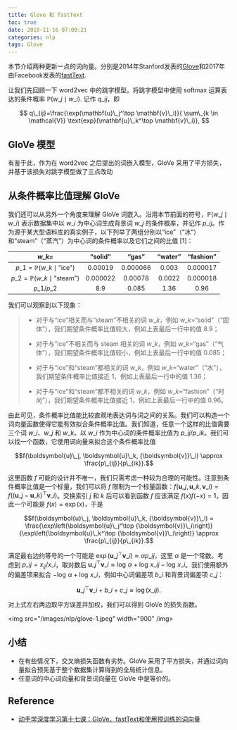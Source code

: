 ```yaml
---
title: Glove 和 fastText
toc: true
date: 2018-11-16 07:00:21
categories: nlp
tags: Glove
---
```


本节介绍两种更新一点的词向量。分别是2014年Stanford发表的[Glove](https://nlp.stanford.edu/projects/glove/)和2017年由Facebook发表的[fastText](https://fasttext.cc/).

<!-- more -->

让我们先回顾一下 word2vec 中的跳字模型。将跳字模型中使用 softmax 运算表达的条件概率 $\mathbb{P}(w\_j\mid w\_i)$. 记作 $q\_{ij}$，即

$$
q\_{ij}=\frac{\exp(\mathbf{u}\_j^\top \mathbf{v}\_i)}{ \sum\_{k \in \mathcal{V}} \text{exp}(\mathbf{u}\_k^\top \mathbf{v}\_i)},
$$

## GloVe 模型

有鉴于此，作为在 word2vec 之后提出的词嵌入模型，GloVe 采用了平方损失，并基于该损失对跳字模型做了三点改动 

## 从条件概率比值理解 GloVe

我们还可以从另外一个角度来理解 GloVe 词嵌入。沿用本节前面的符号，$\mathbb{P}(w\_j \mid w\_i)$ 表示数据集中以 $w\_i$ 为中心词生成背景词 $w\_j$ 的条件概率，并记作 $p\_{ij}$。作为源于某大型语料库的真实例子，以下列举了两组分别以“ice”（“冰”）和“steam”（“蒸汽”）为中心词的条件概率以及它们之间的比值 [1]：

|$w\_k$=|“solid”|“gas”|“water”|“fashion”|
|:--:|:--:|:--:|:--:|:--:|
|$p\_1=\mathbb{P}(w\_k\mid\text{"ice"})$|0.00019|0.000066|0.003|0.000017|
|$p\_2=\mathbb{P}(w\_k\mid\text{"steam"})$|0.000022|0.00078|0.0022|0.000018|
|$p\_1/p\_2$|8.9|0.085|1.36|0.96|

我们可以观察到以下现象：

> * 对于与“ice”相关而与“steam”不相关的词 $w\_k$，例如 $w\_k=$“solid”（“固体”），我们期望条件概率比值较大，例如上表最后一行中的值 8.9；
> 
> * 对于与“ice”不相关而与 steam 相关的词 $w\_k$，例如 $w\_k=$“gas”（“气体”），我们期望条件概率比值较小，例如上表最后一行中的值 0.085；
> 
> * 对于与“ice”和“steam”都相关的词 $w\_k$，例如 $w\_k=$“water”（“水”），我们期望条件概率比值接近 1，例如上表最后一行中的值 1.36；
> 
> * 对于与“ice”和“steam”都不相关的词 $w\_k$，例如 $w\_k=$“fashion”（“时尚”），我们期望条件概率比值接近 1，例如上表最后一行中的值 0.96。

由此可见，条件概率比值能比较直观地表达词与词之间的关系。我们可以构造一个词向量函数使得它能有效拟合条件概率比值。我们知道，任意一个这样的比值需要三个词 $w\_i$、$w\_j$ 和 $w\_k$。以 $w\_i$ 作为中心词的条件概率比值为 ${p\_{ij}}/{p\_{ik}}$。我们可以找一个函数，它使用词向量来拟合这个条件概率比值

$$f(\boldsymbol{u}\_j, \boldsymbol{u}\_k, {\boldsymbol{v}}\_i) \approx \frac{p\_{ij}}{p\_{ik}}.$$

这里函数 $f$ 可能的设计并不唯一，我们只需考虑一种较为合理的可能性。注意到条件概率比值是一个标量，我们可以将 $f$ 限制为一个标量函数：$f(\boldsymbol{u}\_j, \boldsymbol{u}\_k, {\boldsymbol{v}}\_i) = f\left((\boldsymbol{u}\_j - \boldsymbol{u}\_k)^\top {\boldsymbol{v}}\_i\right)$。交换索引 $j$ 和 $k$ 后可以看到函数 $f$ 应该满足 $f(x)f(-x)=1$，因此一个可能是 $f(x)=\exp(x)$，于是

$$f(\boldsymbol{u}\_j, \boldsymbol{u}\_k, {\boldsymbol{v}}\_i) = \frac{\exp\left(\boldsymbol{u}\_j^\top {\boldsymbol{v}}\_i\right)}{\exp\left(\boldsymbol{u}\_k^\top {\boldsymbol{v}}\_i\right)} \approx \frac{p\_{ij}}{p\_{ik}}.$$

满足最右边约等号的一个可能是 $\exp\left(\boldsymbol{u}\_j^\top {\boldsymbol{v}}\_i\right) \approx \alpha p\_{ij}$，这里 $\alpha$ 是一个常数。考虑到 $p\_{ij}=x_{ij}/x\_i$，取对数后 $\boldsymbol{u}\_j^\top {\boldsymbol{v}}\_i \approx \log\,\alpha + \log\,x\_{ij} - \log\,x\_i$。我们使用额外的偏差项来拟合 $- \log\,\alpha + \log\,x\_i$，例如中心词偏差项 $b\_i$ 和背景词偏差项 $c\_j$：

$$\boldsymbol{u}\_j^\top \boldsymbol{v}\_i + b\_i + c\_j \approx \log(x\_{ij}).$$

对上式左右两边取平方误差并加权，我们可以得到 GloVe 的损失函数。

<img src="/images/nlp/glove-1.jpeg" width="900" /img>

## 小结

- 在有些情况下，交叉熵损失函数有劣势。GloVe 采用了平方损失，并通过词向量拟合预先基于整个数据集计算得到的全局统计信息。
- 任意词的中心词向量和背景词向量在 GloVe 中是等价的。

## Reference

- [动手学深度学习第十七课：GloVe、fastText和使用预训练的词向量](https://www.youtube.com/watch?v=ioSnNLZSQq0&list=PLLbeS1kM6teJqdFzw1ICHfa4a1y0hg8Ax&index=17)

<script type="text/x-mathjax-config">
  MathJax.Hub.Config({
    extensions: ["tex2jax.js"],
    jax: ["input/TeX"],
    tex2jax: {
      inlineMath: [ ['$','$'], ['\\(','\\)'] ],
      displayMath: [ ['$$','$$']],
      processEscapes: true
    }
  });
</script>
<script type="text/javascript" src="https://cdn.mathjax.org/mathjax/latest/MathJax.js?config=TeX-AMS_HTML,http://myserver.com/MathJax/config/local/local.js">
</script>

